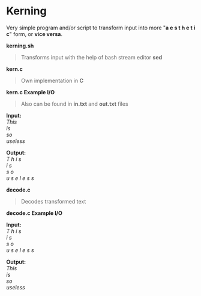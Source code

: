 # Kerning

Very simple program and/or script to transform input into more "**a e s t h e t i c**" form, or **vice versa**.    

**kerning.sh**
> Transforms input with the help of bash stream editor **sed**  

**kern.c** 
> Own implementation in **C**

**kern.c Example I/O**  
> Also can be found in **in.txt** and **out.txt** files  

**Input:**  
*This  
is  
so  
useless*  

**Output:**  
*T h i s  
i s  
s o  
u s e l e s s*  

**decode.c** 
> Decodes transformed text 

**decode.c Example I/O**  

**Input:**  
*T h i s  
i s  
s o  
u s e l e s s*

**Output:**  
*This  
is  
so  
useless*  
